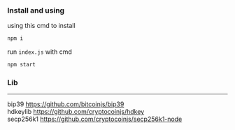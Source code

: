### Install and using
using this cmd to install
``` bash
npm i
```
run `index.js` with cmd
``` bash
npm start
```

### Lib  
---  
bip39 https://github.com/bitcoinjs/bip39  
hdkeylib https://github.com/cryptocoinjs/hdkey  
secp256k1 https://github.com/cryptocoinjs/secp256k1-node  

